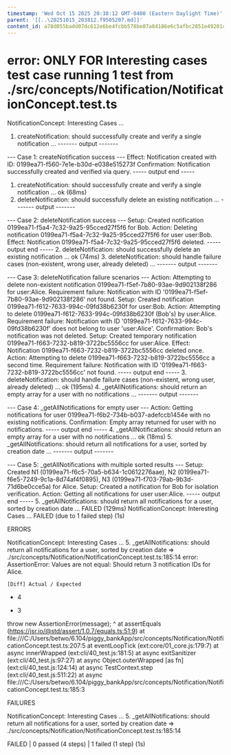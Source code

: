 ```yaml
---
timestamp: 'Wed Oct 15 2025 20:38:12 GMT-0400 (Eastern Daylight Time)'
parent: '[[..\20251015_203812.f9505207.md]]'
content_id: a78d055badd07dc612e6be4fcbb578be07a84186e6c5afbc2851e49201cde082
---
```


# error: ONLY FOR Interesting cases test case running 1 test from ./src/concepts/Notification/NotificationConcept.test.ts

NotificationConcept: Interesting Cases ...

1. createNotification: should successfully create and verify a single notification ...
   \------- output -------

\--- Case 1: createNotification success ---
Effect: Notification created with ID: 0199ea71-f560-7e1e-b30d-e038e515273f
Confirmation: Notification successfully created and verified via query.
\----- output end -----

1. createNotification: should successfully create and verify a single notification ... ok (68ms)
2. deleteNotification: should successfully delete an existing notification ...
   \------- output -------

\--- Case 2: deleteNotification success ---
Setup: Created notification 0199ea71-f5a4-7c32-9a25-95cced27f5f6 for Bob.
Action: Deleting notification 0199ea71-f5a4-7c32-9a25-95cced27f5f6 for user user:Bob.
Effect: Notification 0199ea71-f5a4-7c32-9a25-95cced27f5f6 deleted.
\----- output end -----
2\. deleteNotification: should successfully delete an existing notification ... ok (74ms)
3\. deleteNotification: should handle failure cases (non-existent, wrong user, already deleted) ...
\------- output -------

\--- Case 3: deleteNotification failure scenarios ---
Action: Attempting to delete non-existent notification 0199ea71-f5ef-7b80-93ae-9d902138f286 for user:Alice.
Requirement failure: Notification with ID '0199ea71-f5ef-7b80-93ae-9d902138f286' not found.
Setup: Created notification 0199ea71-f612-7633-994c-09fd38b6230f for user:Bob.
Action: Attempting to delete 0199ea71-f612-7633-994c-09fd38b6230f (Bob's) by user:Alice.
Requirement failure: Notification with ID '0199ea71-f612-7633-994c-09fd38b6230f' does not belong to user 'user:Alice'.
Confirmation: Bob's notification was not deleted.
Setup: Created temporary notification 0199ea71-f663-7232-b819-3722bc5556cc for user:Alice.
Effect: Notification 0199ea71-f663-7232-b819-3722bc5556cc deleted once.
Action: Attempting to delete 0199ea71-f663-7232-b819-3722bc5556cc a second time.
Requirement failure: Notification with ID '0199ea71-f663-7232-b819-3722bc5556cc' not found.
\----- output end -----
3\. deleteNotification: should handle failure cases (non-existent, wrong user, already deleted) ... ok (195ms)
4\. \_getAllNotifications: should return an empty array for a user with no notifications ...
\------- output -------

\--- Case 4: \_getAllNotifications for empty user ---
Action: Getting notifications for user 0199ea71-f6b2-734b-b037-adefccb1454e with no existing notifications.
Confirmation: Empty array returned for user with no notifications.
\----- output end -----
4\. \_getAllNotifications: should return an empty array for a user with no notifications ... ok (18ms)
5\. \_getAllNotifications: should return all notifications for a user, sorted by creation date ...
\------- output -------

\--- Case 5: \_getAllNotifications with multiple sorted results ---
Setup: Created N1 (0199ea71-f6c5-70a5-b634-1c0612276aae), N2 (0199ea71-f6e5-7249-9c1a-8d74af4f0895), N3 (0199ea71-f703-79ab-9b3d-71d6be0cce5a) for Alice.
Setup: Created a notification for Bob for isolation verification.
Action: Getting all notifications for user user:Alice.
\----- output end -----
5\. \_getAllNotifications: should return all notifications for a user, sorted by creation date ... FAILED (129ms)
NotificationConcept: Interesting Cases ... FAILED (due to 1 failed step) (1s)

ERRORS

NotificationConcept: Interesting Cases ... 5. \_getAllNotifications: should return all notifications for a user, sorted by creation date => ./src/concepts/Notification/NotificationConcept.test.ts:185:14
error: AssertionError: Values are not equal: Should return 3 notification IDs for Alice.

```
[Diff] Actual / Expected
```

* 4

- 3

throw new AssertionError(message);
^
at assertEquals (https://jsr.io/@std/assert/1.0.7/equals.ts:51:9)
at file:///C:/Users/betwo/6.104/piggy\_bankApp/src/concepts/Notification/NotificationConcept.test.ts:207:5
at eventLoopTick (ext:core/01\_core.js:179:7)
at async innerWrapped (ext:cli/40\_test.js:181:5)
at async exitSanitizer (ext:cli/40\_test.js:97:27)
at async Object.outerWrapped \[as fn] (ext:cli/40\_test.js:124:14)
at async TestContext.step (ext:cli/40\_test.js:511:22)
at async file:///C:/Users/betwo/6.104/piggy\_bankApp/src/concepts/Notification/NotificationConcept.test.ts:185:3

FAILURES

NotificationConcept: Interesting Cases ... 5. \_getAllNotifications: should return all notifications for a user, sorted by creation date => ./src/concepts/Notification/NotificationConcept.test.ts:185:14

FAILED | 0 passed (4 steps) | 1 failed (1 step) (1s)

